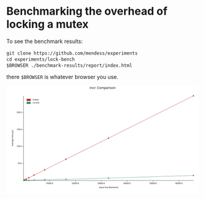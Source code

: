 # Benchmarking the overhead of locking a mutex


To see the benchmark results:
```
git clone https://github.com/mendess/experiments
cd experiments/lock-bench
$BROWSER ./benchmark-results/report/index.html
```

there `$BROWSER` is whatever browser you use.


![res](./benchmark-results/incr/report/lines.svg)
